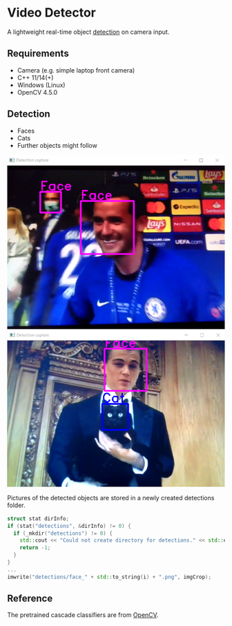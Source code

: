 # Video Detector

A lightweight real-time object [detection](https://github.com/mrk-drn/video-detector/blob/master/src/VideoDetection.cpp) on camera input.

## Requirements
* Camera (e.g. simple laptop front camera)
* C++ 11/14(+)
* Windows (Linux)
* OpenCV 4.5.0

## Detection
* Faces
* Cats
* Further objects might follow

<img src="demo_images/football.png" width="600">

<img src="demo_images/leonardo_dicaprio_cat.png" width="600">


Pictures of the detected objects are stored in a newly created detections folder.
```C++
struct stat dirInfo;
if (stat("detections", &dirInfo) != 0) {
  if (_mkdir("detections") != 0) {
    std::cout << "Could not create directory for detections." << std::endl;
    return -1;
  }
}
...
imwrite("detections/face_" + std::to_string(i) + ".png", imgCrop);
```

## Reference
The pretrained cascade classifiers are from [OpenCV](https://github.com/opencv/opencv/tree/3.4/data/haarcascades).

